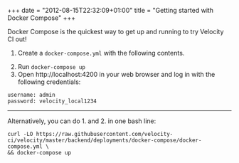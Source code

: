 +++
date = "2012-08-15T22:32:09+01:00"
title = "Getting started with Docker Compose"
+++

Docker Compose is the quickest way to get up and running to try Velocity CI out!

1. Create a `docker-compose.yml` with the following contents.
<script src="https://gist-it.appspot.com/https://github.com/velocity-ci/velocity/blob/master/backend/deployments/docker-compose/docker-compose.yml"></script>
2. Run ```docker-compose up```
3. Open http://localhost:4200 in your web browser and log in with the following credentials:
```
username: admin
password: velocity_local1234
```

--- 

Alternatively, you can do 1. and 2. in one bash line:
```
curl -LO https://raw.githubusercontent.com/velocity-ci/velocity/master/backend/deployments/docker-compose/docker-compose.yml \
&& docker-compose up
```
